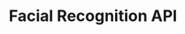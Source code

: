 ---
layout: ../../layouts/BaseLayout.astro
title: Facial Recognition API
description: Basic face recognition model built with pytorch and exposed with fastapi
licence: MIT
urls: [
    {
        logo: /assets/github.svg,
        link: https://www.google.com
    },
    {
        logo: /assets/web.svg,
        link: https://www.google.com
    }
]
tags: ["python", "pytorch", "fastapi"]
---